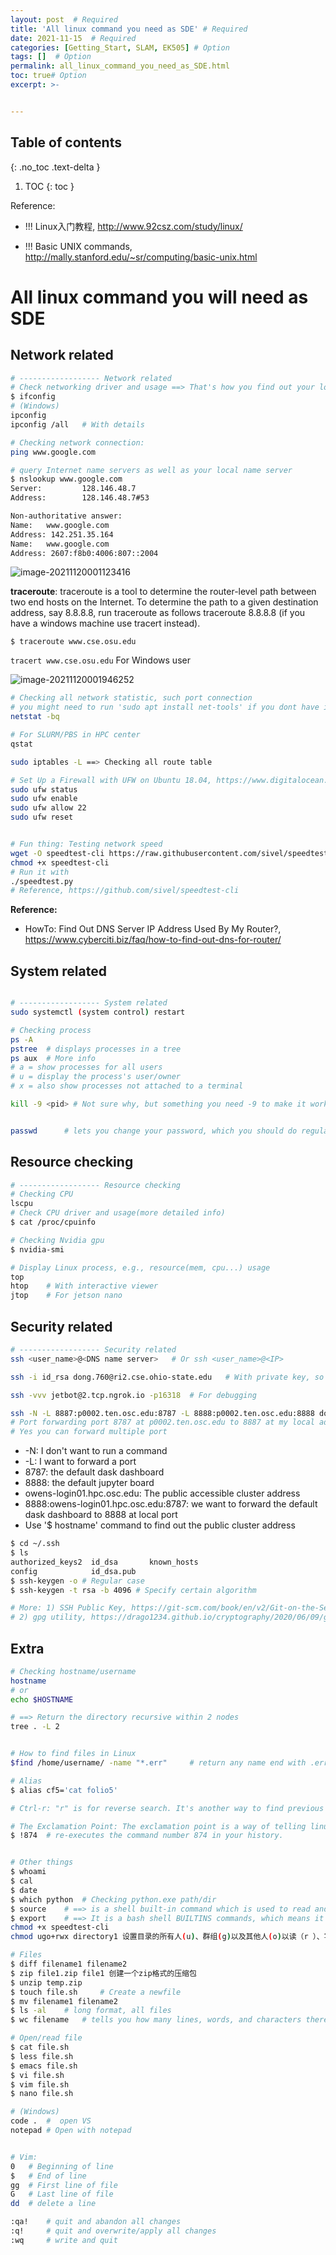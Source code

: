 ```yaml
---
layout: post  # Required
title: 'All linux command you need as SDE' # Required
date: 2021-11-15  # Required
categories: [Getting_Start, SLAM, EK505] # Option
tags: []  # Option
permalink: all_linux_command_you_need_as_SDE.html
toc: true# Option
excerpt: >- 	


---
```




## Table of contents

{: .no_toc .text-delta }

1. TOC
	{: toc }



Reference:

- !!! Linux入门教程, http://www.92csz.com/study/linux/

- !!! Basic UNIX commands, http://mally.stanford.edu/~sr/computing/basic-unix.html



# All linux command you will need as SDE

## Network related

```bash
# ------------------ Network related
# Check networking driver and usage ==> That's how you find out your localhost, private ip, and 
$ ifconfig
# (Windows)
ipconfig
ipconfig /all	# With details

# Checking network connection:
ping www.google.com

# query Internet name servers as well as your local name server
$ nslookup www.google.com
Server:         128.146.48.7
Address:        128.146.48.7#53

Non-authoritative answer:
Name:   www.google.com
Address: 142.251.35.164
Name:   www.google.com
Address: 2607:f8b0:4006:807::2004
```

![image-20211120001123416](../images/all_in_one/image-20211120001123416.png)

**traceroute**:  traceroute is a tool to determine the router-level path between two end hosts on the Internet. To determine the path to a given destination address, say 8.8.8.8, run traceroute as follows traceroute 8.8.8.8 (if you have a windows machine use tracert instead).

`$ traceroute www.cse.osu.edu`

`tracert www.cse.osu.edu` For Windows user

![image-20211120001946252](../images/all_in_one/image-20211120001946252.png)


```bash
# Checking all network statistic, such port connection
# you might need to run 'sudo apt install net-tools' if you dont have it installed
netstat -bq

# For SLURM/PBS in HPC center
qstat

sudo iptables -L ==> Checking all route table

# Set Up a Firewall with UFW on Ubuntu 18.04, https://www.digitalocean.com/community/tutorials/how-to-set-up-a-firewall-with-ufw-on-ubuntu-18-04
sudo ufw status
sudo ufw enable
sudo ufw allow 22
sudo ufw reset


# Fun thing: Testing network speed
wget -O speedtest-cli https://raw.githubusercontent.com/sivel/speedtest-cli/master/speedtest.py
chmod +x speedtest-cli
# Run it with
./speedtest.py
# Reference, https://github.com/sivel/speedtest-cli
```



**Reference:**

- HowTo: Find Out DNS Server IP Address Used By My Router?, https://www.cyberciti.biz/faq/how-to-find-out-dns-for-router/



## System related

```bash

# ------------------ System related
sudo systemctl (system control) restart

# Checking process
ps -A
pstree 	# displays processes in a tree
ps aux 	# More info
# a = show processes for all users
# u = display the process's user/owner
# x = also show processes not attached to a terminal

kill -9 <pid> # Not sure why, but something you need -9 to make it work


passwd 		# lets you change your password, which you should do regularly (at least once a year). 
```





## Resource checking

```bash
# ------------------ Resource checking
# Checking CPU
lscpu
# Check CPU driver and usage(more detailed info)
$ cat /proc/cpuinfo

# Checking Nvidia gpu
$ nvidia-smi

# Display Linux process, e.g., resource(mem, cpu...) usage
top
htop 	# With interactive viewer
jtop	# For jetson nano
```





## Security related
```bash
# ------------------ Security related
ssh <user_name>@<DNS name server>	# Or ssh <user_name>@<IP>

ssh -i id_rsa dong.760@ri2.cse.ohio-state.edu	# With private key, so you don't need password

ssh -vvv jetbot@2.tcp.ngrok.io -p16318	# For debugging

ssh -N -L 8887:p0002.ten.osc.edu:8787 -L 8888:p0002.ten.osc.edu:8888 dong760@pitzer.osc.edu 
# Port forwarding port 8787 at p0002.ten.osc.edu to 8887 at my local address
# Yes you can forward multiple port
```
- -N: I don't want to run a command
- -L: I want to forward a port
- 8787: the default dask dashboard
- 8888: the default jupyter  board
- owens-login01.hpc.osc.edu: The public accessible cluster address
-  8888:owens-login01.hpc.osc.edu:8787: we want to forward the default dask dashboard to 8888 at local port
- Use '$ hostname' command to find out the public cluster address



```bash
$ cd ~/.ssh
$ ls
authorized_keys2  id_dsa       known_hosts
config            id_dsa.pub
$ ssh-keygen -o	# Regular case
$ ssh-keygen -t rsa -b 4096	# Specify certain algorithm

# More: 1) SSH Public Key, https://git-scm.com/book/en/v2/Git-on-the-Server-Generating-Your-SSH-Public-Key
# 2) gpg utility, https://drago1234.github.io/cryptography/2020/06/09/gpg-utility/
```





## Extra

```bash
# Checking hostname/username
hostname
# or 
echo $HOSTNAME

# ==> Return the directory recursive within 2 nodes 
tree . -L 2	


# How to find files in Linux
$find /home/username/ -name "*.err"		# return any name end with .err under that folder

# Alias
$ alias cf5='cat folio5'

# Ctrl-r: "r" is for reverse search. It's another way to find previous command without having to remember the whole command, and it's more flexible than the bang. ==>  Ctrl-r again will search for next one

# The Exclamation Point: The exclamation point is a way of telling linux you want to recall the last command which matches the text you type after it. So "!c" means recall the last command that starts with the letter c, the "cal" command in this case. 
$ !874	# re-executes the command number 874 in your history.


# Other things
$ whoami
$ cal
$ date 
$ which python	# Checking python.exe path/dir
$ source 	# ==> is a shell built-in command which is used to read and execute the content of a file(generally set of commands), passed as an argument in the current shell script.
$ export 	# ==> It is a bash shell BUILTINS commands, which means it is part of the shell. It marks an environment variables to be exported to child-processes.
chmod +x speedtest-cli
chmod ugo+rwx directory1 设置目录的所有人(u)、群组(g)以及其他人(o)以读（r ）、写(w)和执行(x)的权限

# Files
$ diff filename1 filename2 
$ zip file1.zip file1 创建一个zip格式的压缩包 
$ unzip temp.zip
$ touch file.sh		# Create a newfile
$ mv filename1 filename2 
$ ls -al	# long format, all files
$ wc filename	# tells you how many lines, words, and characters there are in a file

# Open/read file
$ cat file.sh
$ less file.sh
$ emacs file.sh
$ vi file.sh
$ vim file.sh
$ nano file.sh

# (Windows)
code .	#  open VS
notepad	# Open with notepad


# Vim:
0	# Beginning of line
$	# End of line
gg	# First line of file
G	# Last line of file
dd	# delete a line

:qa!	# quit and abandon all changes
:q!		# quit and overwrite/apply all changes
:wq		# write and quit
```





